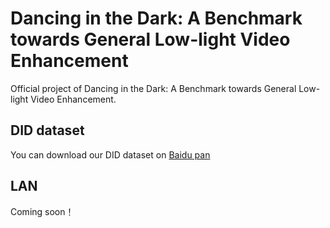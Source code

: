 # Dancing in the Dark: A Benchmark towards General Low-light Video Enhancement
Official project of Dancing in the Dark: A Benchmark towards General Low-light Video Enhancement.

## DID dataset
You can download our DID dataset on [Baidu pan](https://pan.baidu.com/s/1dSx-XxKd7MVwh9xPLvZn3A?pwd=nomy)

## LAN
Coming soon！
